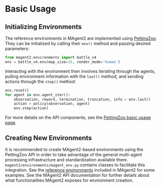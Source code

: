 # Basic Usage

## Initializing Environments

The reference environments in MAgent2 are implemented using [PettingZoo](https://github.com/Farama-Foundation/PettingZoo). They can be initialized by calling their `env()` method and passing desired parameters:

```python
from magent2.environments import battle_v4
env = battle_v4.env(map_size=16, render_mode='human')
```

Interacting with the environment then involves iterating through the agents, pulling environment information with the `last()` method, and sending actions through the `step()` method:

```python
env.reset()
for agent in env.agent_iter():
    observation, reward, termination, truncation, info = env.last()
    action = policy(observation, agent)
    env.step(action)
```

For more details on the API components, see the [PettingZoo basic usage page](https://pettingzoo.farama.org/content/basic_usage/).


## Creating New Environments

It is recommended to create MAgent2-based environments using the PettingZoo API in order to take advantage of the general multi-agent processing infrastructure and standardization available there. `magent2/environments/magent_env.py` contains classes to facilitate this integration. See the [reference environments](https://github.com/Farama-Foundation/MAgent2/tree/main/magent2/environments) included in MAgent2 for some examples. See the MAgent2 API documentation for further details about what functionalities MAgent2 exposes for environment creation.
